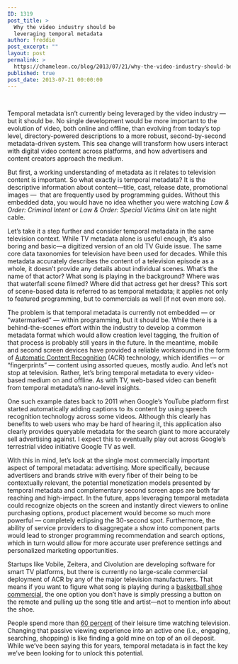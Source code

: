 ```yaml
---
ID: 1319
post_title: >
  Why the video industry should be
  leveraging temporal metadata
author: freddie
post_excerpt: ""
layout: post
permalink: >
  https://chameleon.co/blog/2013/07/21/why-the-video-industry-should-be-leveraging-temporal-metadata/
published: true
post_date: 2013-07-21 00:00:00
---
```

&nbsp;

Temporal metadata isn’t currently being leveraged by the video industry — but it should be. No single development would be more important to the evolution of video, both online and offline, than evolving from today’s top level, directory-powered descriptions to a more robust, second-by-second metadata-driven system. This sea change will transform how users interact with digital video content across platforms, and how advertisers and content creators approach the medium.<!--more-->

But first, a working understanding of metadata as it relates to television content is important. So what exactly is temporal metadata? It is the descriptive information about content—title, cast, release date, promotional images —  that are frequently used by programming guides. Without this embedded data, you would have no idea whether you were watching <em>Law &amp; Order: Criminal Intent</em> or <em>Law &amp; Order: Special Victims Unit</em> on late night cable.

Let’s take it a step further and consider temporal metadata in the same television context. While TV metadata alone is useful enough, it’s also boring and basic—a digitized version of an old TV Guide issue. The same core data taxonomies for television have been used for decades. While this metadata accurately describes the content of a television episode as a whole, it doesn’t provide any details about individual scenes. What’s the name of that actor? What song is playing in the background? Where was that waterfall scene filmed? Where did that actress get her dress? This sort of scene-based data is referred to as temporal metadata; it applies not only to featured programming, but to commercials as well (if not even more so).

The problem is that temporal metadata is currently not embedded — or “watermarked” — within programming, but it should be. While there is a behind-the-scenes effort within the industry to develop a common metadata format which would allow creation level tagging, the fruition of that process is probably still years in the future. In the meantime, mobile and second screen devices have provided a reliable workaround in the form of <a href="https://proceedings.spiedigitallibrary.org/proceeding.aspx?articleid=1284458)" target="_blank" rel="noopener noreferrer">Automatic Content Recognition</a> (ACR) technology, which identifies — or “fingerprints” — content using assorted queues, mostly audio. And let’s not stop at television. Rather, let’s bring temporal metadata to every video-based medium on and offline. As with TV, web-based video can benefit from temporal metadata’s nano-level insights.

One such example dates back to 2011 when Google’s YouTube platform first started automatically adding captions to its content by using speech recognition technology across some videos. Although this clearly has benefits to web users who may be hard of hearing it, this application also clearly provides queryable metadata for the search giant to more accurately sell advertising against. I expect this to eventually play out across Google’s terrestrial video initiative Google TV as well.

With this in mind, let’s look at the single most commercially important aspect of temporal metadata: advertising. More specifically, because advertisers and brands strive with every fiber of their being to be contextually relevant, the potential monetization models presented by temporal metadata and complementary second screen apps are both far reaching and high-impact. In the future, apps leveraging temporal metadata could recognize objects on the screen and instantly direct viewers to online purchasing options, product placement would become so much more powerful — completely eclipsing the 30-second spot. Furthermore, the ability of service providers to disaggregate a show into component parts would lead to stronger programming recommendation and search options, which in turn would allow for more accurate user preference settings and personalized marketing opportunities.

Startups like Vobile, Zeitera, and Civolution are developing software for smart TV platforms, but there is currently no large-scale commercial deployment of ACR by any of the major television manufacturers. That means if you want to figure what song is playing during a <a href="https://www.youtube.com/watch?feature=player_embedded&amp;v=wXk0Cy6k8Cg" target="_blank" rel="noopener noreferrer">basketball shoe commercial</a>, the one option you don’t have is simply pressing a button on the remote and pulling up the song title and artist—not to mention info about the shoe.

People spend more than <a href="https://www.bls.gov/tus/charts/LEISURE.HTM" target="_blank" rel="noopener noreferrer">60 percent</a> of their leisure time watching television. Changing that passive viewing experience into an active one (i.e., engaging, searching, shopping) is like finding a gold mine on top of an oil deposit. While we’ve been saying this for years, temporal metadata is in fact the key we’ve been looking for to unlock this potential.